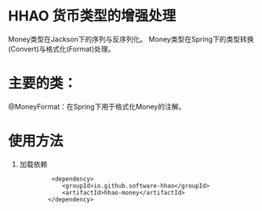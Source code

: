 # HHAO 货币类型的增强处理

Money类型在Jackson下的序列与反序列化。
Money类型在Spring下的类型转换(Convert)与格式化(Format)处理。

# 主要的类：

@MoneyFormat：在Spring下用于格式化Money的注解。

# 使用方法

1. 加载依赖

   ```
            <dependency>
               <groupId>io.github.software-hhao</groupId>
               <artifactId>hhao-money</artifactId>
           </dependency>
   ```
